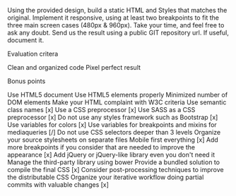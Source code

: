 Using the provided design, build a static HTML and Styles that matches the original.
Implement it responsive, using at least two breakpoints to fit the three main screen cases (480px & 960px).
Take your time, and feel free to ask any doubt.
Send us the result using a public GIT repository url.
If useful, document it.


Evaluation critera

Clean and organized code
Pixel perfect result


Bonus points

Use HTML5 document
Use HTML5 elements properly
Minimized number of DOM elements
Make your HTML complaint with W3C criteria
Use semantic class names [x]
Use a CSS preprocessor [x]
Use SASS as a CSS preprocessor [x]
Do not use any styles framework such as Bootstrap [x]
Use variables for colors [x]
Use variables for breakpoints and mixins for mediaqueries [/]
Do not use CSS selectors deeper than 3 levels
Organize your source stylesheets on separate files
Mobile first everything [x]
Add more breakpoints if you consider that are needed to improve the appearance [x]
Add jQuery or jQuery-like library even you don't need it
Manage the third-party library using bower
Provide a bundled solution to compile the final CSS [x]
Consider post-processing techniques to improve the distributable CSS
Organize your iterative workflow doing partial commits with valuable changes [x]
